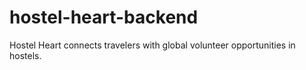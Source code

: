 # hostel-heart-backend
Hostel Heart connects travelers with global volunteer opportunities in hostels.
